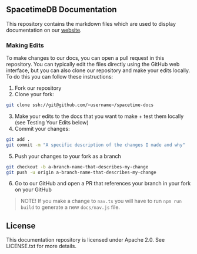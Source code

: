 ## SpacetimeDB Documentation

This repository contains the markdown files which are used to display documentation on our [website](https://spacetimedb.com/docs).

### Making Edits

To make changes to our docs, you can open a pull request in this repository. You can typically edit the files directly using the GitHub web interface, but you can also clone our repository and make your edits locally. To do this you can follow these instructions:

1. Fork our repository
2. Clone your fork:

```bash
git clone ssh://git@github.com/<username>/spacetime-docs
```

3. Make your edits to the docs that you want to make + test them locally (see Testing Your Edits below)
4. Commit your changes:

```bash
git add .
git commit -m "A specific description of the changes I made and why"
```
5. Push your changes to your fork as a branch

```bash
git checkout -b a-branch-name-that-describes-my-change
git push -u origin a-branch-name-that-describes-my-change
```

6. Go to our GitHub and open a PR that references your branch in your fork on your GitHub

> NOTE! If you make a change to `nav.ts` you will have to run `npm run build` to generate a new `docs/nav.js` file.

## License

This documentation repository is licensed under Apache 2.0. See LICENSE.txt for more details.
